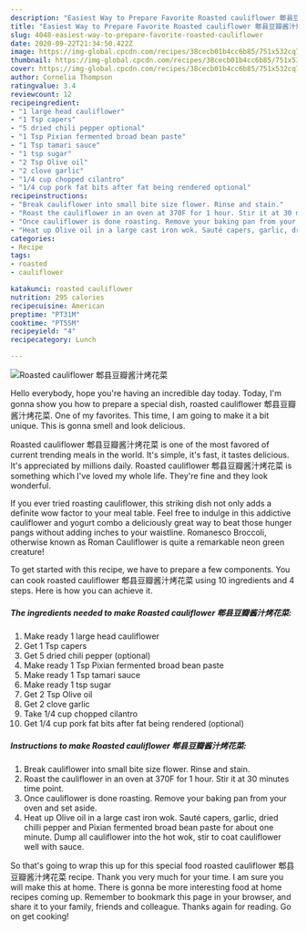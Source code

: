 ```yaml
---
description: "Easiest Way to Prepare Favorite Roasted cauliflower 郫县豆瓣酱汁烤花菜"
title: "Easiest Way to Prepare Favorite Roasted cauliflower 郫县豆瓣酱汁烤花菜"
slug: 4048-easiest-way-to-prepare-favorite-roasted-cauliflower
date: 2020-09-22T21:34:50.422Z
image: https://img-global.cpcdn.com/recipes/38cecb01b4cc6b85/751x532cq70/roasted-cauliflower-郫县豆瓣酱汁烤花菜-recipe-main-photo.jpg
thumbnail: https://img-global.cpcdn.com/recipes/38cecb01b4cc6b85/751x532cq70/roasted-cauliflower-郫县豆瓣酱汁烤花菜-recipe-main-photo.jpg
cover: https://img-global.cpcdn.com/recipes/38cecb01b4cc6b85/751x532cq70/roasted-cauliflower-郫县豆瓣酱汁烤花菜-recipe-main-photo.jpg
author: Cornelia Thompson
ratingvalue: 3.4
reviewcount: 12
recipeingredient:
- "1 large head cauliflower"
- "1 Tsp capers"
- "5 dried chili pepper optional"
- "1 Tsp Pixian fermented broad bean paste"
- "1 Tsp tamari sauce"
- "1 tsp sugar"
- "2 Tsp Olive oil"
- "2 clove garlic"
- "1/4 cup chopped cilantro"
- "1/4 cup pork fat bits after fat being rendered optional"
recipeinstructions:
- "Break cauliflower into small bite size flower. Rinse and stain."
- "Roast the cauliflower in an oven at 370F for 1 hour. Stir it at 30 minutes time point."
- "Once cauliflower is done roasting. Remove your baking pan from your oven and set aside."
- "Heat up Olive oil in a large cast iron wok. Sauté capers, garlic, dried chilli pepper and Pixian fermented broad bean paste for about one minute. Dump all cauliflower into the hot wok, stir to coat cauliflower well with sauce."
categories:
- Recipe
tags:
- roasted
- cauliflower

katakunci: roasted cauliflower 
nutrition: 295 calories
recipecuisine: American
preptime: "PT31M"
cooktime: "PT55M"
recipeyield: "4"
recipecategory: Lunch

---
```



![Roasted cauliflower 郫县豆瓣酱汁烤花菜](https://img-global.cpcdn.com/recipes/38cecb01b4cc6b85/751x532cq70/roasted-cauliflower-郫县豆瓣酱汁烤花菜-recipe-main-photo.jpg)

Hello everybody, hope you're having an incredible day today. Today, I'm gonna show you how to prepare a special dish, roasted cauliflower 郫县豆瓣酱汁烤花菜. One of my favorites. This time, I am going to make it a bit unique. This is gonna smell and look delicious.

Roasted cauliflower 郫县豆瓣酱汁烤花菜 is one of the most favored of current trending meals in the world. It's simple, it's fast, it tastes delicious. It's appreciated by millions daily. Roasted cauliflower 郫县豆瓣酱汁烤花菜 is something which I've loved my whole life. They're fine and they look wonderful.

If you ever tried roasting cauliflower, this striking dish not only adds a definite wow factor to your meal table. Feel free to indulge in this addictive cauliflower and yogurt combo a deliciously great way to beat those hunger pangs without adding inches to your waistline. Romanesco Broccoli, otherwise known as Roman Cauliflower is quite a remarkable neon green creature!


To get started with this recipe, we have to prepare a few components. You can cook roasted cauliflower 郫县豆瓣酱汁烤花菜 using 10 ingredients and 4 steps. Here is how you can achieve it.

<!--inarticleads1-->

##### The ingredients needed to make Roasted cauliflower 郫县豆瓣酱汁烤花菜:

1. Make ready 1 large head cauliflower
1. Get 1 Tsp capers
1. Get 5 dried chili pepper (optional)
1. Make ready 1 Tsp Pixian fermented broad bean paste
1. Make ready 1 Tsp tamari sauce
1. Make ready 1 tsp sugar
1. Get 2 Tsp Olive oil
1. Get 2 clove garlic
1. Take 1/4 cup chopped cilantro
1. Get 1/4 cup pork fat bits after fat being rendered (optional)




<!--inarticleads2-->

##### Instructions to make Roasted cauliflower 郫县豆瓣酱汁烤花菜:

1. Break cauliflower into small bite size flower. Rinse and stain.
1. Roast the cauliflower in an oven at 370F for 1 hour. Stir it at 30 minutes time point.
1. Once cauliflower is done roasting. Remove your baking pan from your oven and set aside.
1. Heat up Olive oil in a large cast iron wok. Sauté capers, garlic, dried chilli pepper and Pixian fermented broad bean paste for about one minute. Dump all cauliflower into the hot wok, stir to coat cauliflower well with sauce.




So that's going to wrap this up for this special food roasted cauliflower 郫县豆瓣酱汁烤花菜 recipe. Thank you very much for your time. I am sure you will make this at home. There is gonna be more interesting food at home recipes coming up. Remember to bookmark this page in your browser, and share it to your family, friends and colleague. Thanks again for reading. Go on get cooking!

